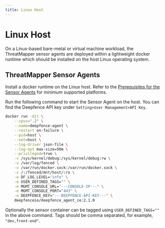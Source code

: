 ```yaml
---
title: Linux Host
---
```


# Linux Host

On a Linux-based bare-metal or virtual machine workload, the ThreatMapper sensor agents are deployed within a lightweight docker runtime which should be installed on the host Linux operating system.

## ThreatMapper Sensor Agents

Install a docker runtime on the Linux host. Refer to the [Prerequisites for the Sensor Agents](/docs/architecture#threatmapper-sensor-containers) for minimum supported platforms.

Run the following command to start the Sensor Agent on the host. You can find the Deepfence API key under
 `Setting>User Management>API Key`.

```bash
docker run -dit \
    --cpus=".2" \
    --name=deepfence-agent \
    --restart on-failure \
    --pid=host \
    --net=host \
    --log-driver json-file \
    --log-opt max-size=50m \
    --privileged=true \
    -v /sys/kernel/debug:/sys/kernel/debug:rw \
    -v /var/log/fenced \
    -v /var/run/docker.sock:/var/run/docker.sock \
    -v /:/fenced/mnt/host/:ro \
    -e DF_LOG_LEVEL="info" \
    -e USER_DEFINED_TAGS="" \
    -e MGMT_CONSOLE_URL="---CONSOLE-IP---" \
    -e MGMT_CONSOLE_PORT="443" \
    -e DEEPFENCE_KEY="---DEEPFENCE-API-KEY---" \
    deepfenceio/deepfence_agent_ce:2.1.0
```

Optionally the sensor container can be tagged using ```USER_DEFINED_TAGS=""``` in the above command. Tags should be comma separated, for example, ```"dev,front-end"```.
